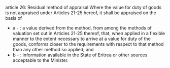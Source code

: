 article 26: Residual method of appraisal 
Where the value for duty of goods is not appraised under Articles 21-25 hereof, it shall be appraised on the basis of 
<ul>
			<li>a - : a value derived from the method, from among the methods of valuation set out in Articles 21-25 thereof, that, when applied in a flexible manner to the extent necessary to arrive at a value for duty of the goods, conforms closer to the requirements with respect to that method than any other method so applied; and <ul>
			</ul></li>			<li>b - : information available in the State of Eritrea or other sources acceptable to the Minister.<ul>
			</ul></li></ul>